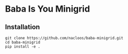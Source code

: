 # Baba Is You Minigrid
## Installation
```
git clone https://github.com/nacloos/baba-minigrid.git
cd baba-minigrid
pip install -e .
```